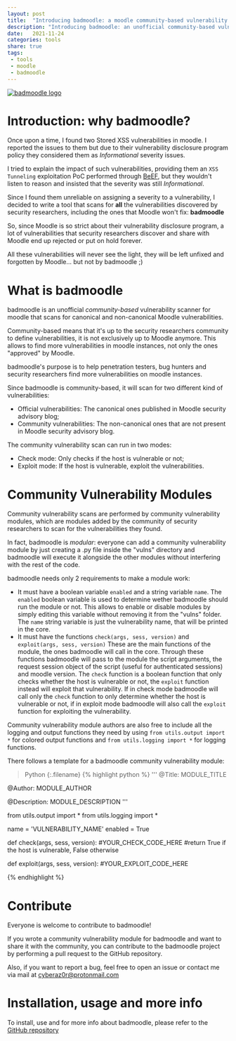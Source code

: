 ```yaml
---
layout: post
title:  "Introducing badmoodle: a moodle community-based vulnerability scanner"
description: "Introducing badmoodle: an unofficial community-based vulnerability scanner for moodle that scans for canonical and non-canonical moodle vulnerabilities."
date:   2021-11-24
categories: tools
share: true
tags:
 - tools
 - moodle
 - badmoodle
---
```


[![badmoodle logo]({{'https://user-images.githubusercontent.com/35109470/143145731-090d4f81-4a3e-4175-b2fc-95e9c4916906.png'}})](https://github.com/cyberaz0r/badmoodle)


# Introduction: why badmoodle?
Once upon a time, I found two Stored XSS vulnerabilities in moodle. I reported the issues to them but due to their vulnerability disclosure program policy they considered them as _Informational_ severity issues.

I tried to explain the impact of such vulnerabilities, providing them an `XSS Tunneling` exploitation PoC performed through [BeEF](https://github.com/beefproject/beef), but they wouldn't listen to reason and insisted that the severity was still _Informational_.

Since I found them unreliable on assigning a severity to a vulnerability, I decided to write a tool that scans for **all** the vulnerabilities discovered by security researchers, including the ones that Moodle won't fix: **badmoodle**

So, since Moodle is so strict about their vulnerability disclosure program, a lot of vulnerabilities that security researchers discover and share with Moodle end up rejected or put on hold forever.

All these vulnerabilities will never see the light, they will be left unfixed and forgotten by Moodle... but not by badmoodle ;)


# What is badmoodle
badmoodle is an unofficial _community-based_ vulnerability scanner for moodle that scans for canonical and non-canonical Moodle vulnerabilities.

Community-based means that it's up to the security researchers community to define vulnerabilities, it is not exclusively up to Moodle anymore. This allows to find more vulnerabilities in moodle instances, not only the ones "approved" by Moodle.

badmoodle's purpose is to help penetration testers, bug hunters and security researchers find more vulnerabilities on moodle instances.

Since badmoodle is community-based, it will scan for two different kind of vulnerabilities:
* Official vulnerabilities: The canonical ones published in Moodle security advisory blog;
* Community vulnerabilities: The non-canonical ones that are not present in Moodle security advisory blog.

The community vulnerability scan can run in two modes:
* Check mode: Only checks if the host is vulnerable or not;
* Exploit mode: If the host is vulnerable, exploit the vulnerabilities.

# Community Vulnerability Modules
Community vulnerability scans are performed by community vulnerability modules, which are modules added by the community of security researchers to scan for the vulnerabilities they found.

In fact, badmoodle is _modular_: everyone can add a community vulnerability module by just creating a .py file inside the "vulns" directory and badmoodle will execute it alongside the other modules without interfering with the rest of the code.

badmoodle needs only 2 requirements to make a module work:
* It must have a boolean variable `enabled` and a string variable `name`.
  The `enabled` boolean variable is used to determine wether badmoodle should run the module or not. This allows to enable or disable modules by simply editing this variable without removing it from the "vulns" folder.
  The `name` string variable is just the vulnerability name, that will be printed in the core.
* It must have the functions `check(args, sess, version)` and `exploit(args, sess, version)`
  These are the main functions of the module, the ones badmoodle will call in the core. Through these functions badmoodle will pass to the module the script arguments, the request session object of the script (useful for authenticated sessions) and moodle version.
  The `check` function is a boolean function that only checks whether the host is vulnerable or not, the `exploit` function instead will exploit that vulnerability.
  If in check mode badmoodle will call only the `check` function to only determine whether the host is vulnerable or not, if in exploit mode badmoodle will also call the `exploit` function for exploiting the vulnerability.

Community vulnerability module authors are also free to include all the logging and output functions they need by using `from utils.output import *` for colored output functions and `from utils.logging import *` for logging functions.

There follows a template for a badmoodle community vulnerability module:
>Python
{:.filename}
{% highlight python %}
'''
@Title:
MODULE_TITLE

@Author:
MODULE_AUTHOR

@Description:
MODULE_DESCRIPTION
'''

from utils.output import *
from utils.logging import *


name = 'VULNERABILITY_NAME'
enabled = True


def check(args, sess, version):
	#YOUR_CHECK_CODE_HERE
	#return True if the host is vulnerable, False otherwise


def exploit(args, sess, version):
	#YOUR_EXPLOIT_CODE_HERE

{% endhighlight %}

# Contribute
Everyone is welcome to contribute to badmoodle!

If you wrote a community vulnerability module for badmoodle and want to share it with the community, you can contribute to the badmoodle project by performing a pull request to the GitHub repository.

Also, if you want to report a bug, feel free to open an issue or contact me via mail at cyberaz0r@protonmail.com

# Installation, usage and more info
To install, use and for more info about badmoodle, please refer to the [GitHub repository](https://github.com/cyberaz0r/badmoodle)